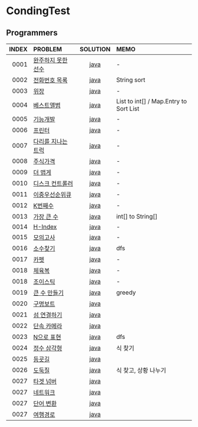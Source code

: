 # CondingTest
## Programmers

| INDEX | PROBLEM                                                                |SOLUTION| MEMO                                            |
|------:|:-----------------------------------------------------------------------|:----:|:------------------------------------------------|
|  0001 | [완주하지 못한 선수](https://programmers.co.kr/learn/courses/30/lessons/42576) |[java](https://programmers.co.kr/learn/courses/30/lessons/42576)| -                                               |
|  0002 | [전화번호 목록](https://programmers.co.kr/learn/courses/30/lessons/42577)    |[java](https://github.com/wangjh789/condingTest/blob/main/src/programmers/%EC%A0%84%ED%99%94%EB%B2%88%ED%98%B8_%EB%AA%A9%EB%A1%9D.java)| String sort                                     |
|  0003 | [위장](https://programmers.co.kr/learn/courses/30/lessons/42578)         |[java](https://github.com/wangjh789/condingTest/blob/main/src/programmers/%EC%9C%84%EC%9E%A5.java)| -                                               |
|  0004 | [베스트앨범](https://programmers.co.kr/learn/courses/30/lessons/42579)      |[java](https://github.com/wangjh789/condingTest/blob/main/src/programmers/%EB%B2%A0%EC%8A%A4%ED%8A%B8%EC%95%A8%EB%B2%94.java)| List<Integer> to int[] / Map.Entry to Sort List |
|  0005 | [기능개발](https://programmers.co.kr/learn/courses/30/lessons/42586)       |[java]()| -                                               |
|  0006 | [프린터](https://programmers.co.kr/learn/courses/30/lessons/42587)        |[java]()| -                                               |
|  0007 | [다리를 지나는 트럭](https://programmers.co.kr/learn/courses/30/lessons/42583) |[java]()| -                                               |
|  0008 | [주식가격](https://programmers.co.kr/learn/courses/30/lessons/42584)       |[java]()| -                                               |
|  0009 | [더 맵게](https://programmers.co.kr/learn/courses/30/lessons/42626)       |[java]()| -                                               |
|  0010 | [디스크 컨트롤러](https://programmers.co.kr/learn/courses/30/lessons/42627)   |[java]()| -                                               |
|  0011 | [이중우선순위큐](https://programmers.co.kr/learn/courses/30/lessons/42628)    |[java]()| -                                               |
|  0012 | [K번째수](https://programmers.co.kr/learn/courses/30/lessons/42748)       |[java]()| -                                               |
|  0013 | [가장 큰 수](https://programmers.co.kr/learn/courses/30/lessons/42746)     |[java]()| int[] to String[]                               |
|  0014 | [H-Index](https://programmers.co.kr/learn/courses/30/lessons/42747)    |[java]()| -                                               |
|  0015 | [모의고사](https://programmers.co.kr/learn/courses/30/lessons/42840)       |[java]()| -                                               |
|  0016 | [소수찾기](https://programmers.co.kr/learn/courses/30/lessons/42839)       |[java]()| dfs                                             |
|  0017 | [카펫](https://programmers.co.kr/learn/courses/30/lessons/42842)         |[java]()| -                                               |
|  0018 | [체육복](https://programmers.co.kr/learn/courses/30/lessons/42862)        |[java]()| -                                               |
|  0018 | [조이스틱](https://programmers.co.kr/learn/courses/30/lessons/42860)       |[java]()| -                                               |
|  0019 | [큰 수 만들기](https://programmers.co.kr/learn/courses/30/lessons/42883)    |[java]()| greedy                                          |
|  0020 | [구명보트](https://programmers.co.kr/learn/courses/30/lessons/42885)       |[java]()|                                                 |
|  0021 | [섬 연결하기](https://programmers.co.kr/learn/courses/30/lessons/42861)     |[java]()|                                                 |
|  0022 | [단속 카메라](https://programmers.co.kr/learn/courses/30/lessons/42884)     |[java]()|                                                 |
|  0023 | [N으로 표현](https://programmers.co.kr/learn/courses/30/lessons/42895)     |[java]()| dfs                                             |
|  0024 | [정수 삼각형](https://programmers.co.kr/learn/courses/30/lessons/43105)     |[java]()| 식 찾기                                            |
|  0025 | [등굣길](https://programmers.co.kr/learn/courses/30/lessons/42898)        |[java]()|                                                 |
|  0026 | [도둑질](https://programmers.co.kr/learn/courses/30/lessons/42897)        |[java]()| 식 찾고, 상황 나누기                                    |
|  0027 | [타겟 넘버](https://programmers.co.kr/learn/courses/30/lessons/43165)      |[java]()|                                     |
|  0027 | [네트워크](https://programmers.co.kr/learn/courses/30/lessons/43162)       |[java]()|                                     |
|  0027 | [단어 변환](https://programmers.co.kr/learn/courses/30/lessons/43163)      |[java]()|                                     |
|  0027 | [여행경로](https://programmers.co.kr/learn/courses/30/lessons/43164)       |[java]()|                                     |



